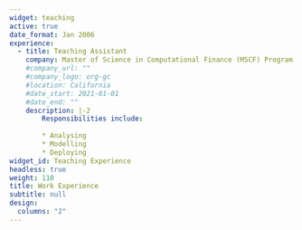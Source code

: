 ```yaml
---
widget: teaching
active: true
date_format: Jan 2006
experience:
  - title: Teaching Assistant
    company: Master of Science in Computational Finance (MSCF) Program
    #company_url: ""
    #company_logo: org-gc
    #location: California
    #date_start: 2021-01-01
    #date_end: ""
    description: |-2
        Responsibilities include:
        
        * Analysing
        * Modelling
        * Deploying
widget_id: Teaching Experience
headless: true
weight: 110
title: Work Experience
subtitle: null
design:
  columns: "2"
---
```


